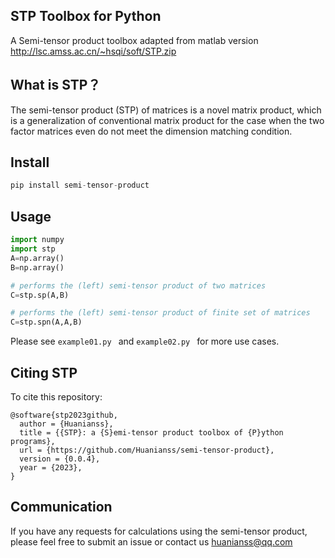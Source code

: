 ## STP Toolbox for Python

A Semi-tensor product toolbox adapted from matlab version
http://lsc.amss.ac.cn/~hsqi/soft/STP.zip



## What is STP？

The semi-tensor product (STP) of matrices is a novel matrix product, which is a generalization of conventional matrix product for the case when the two factor matrices even do not meet the dimension matching condition.



## Install 

```Python
pip install semi-tensor-product
```



## Usage

``` Python
import numpy
import stp
A=np.array()
B=np.array()

# performs the (left) semi-tensor product of two matrices
C=stp.sp(A,B)  

# performs the (left) semi-tensor product of finite set of matrices
C=stp.spn(A,A,B)
```

Please see `example01.py ` and `example02.py ` for more use cases.



## Citing STP

To cite this repository:

```
@software{stp2023github,
  author = {Huanianss},
  title = {{STP}: a {S}emi-tensor product toolbox of {P}ython programs},
  url = {https://github.com/Huanianss/semi-tensor-product},
  version = {0.0.4},
  year = {2023},
}
```



## Communication

If you have any requests for calculations using the semi-tensor product, please feel free to submit an issue or contact us huanianss@qq.com
